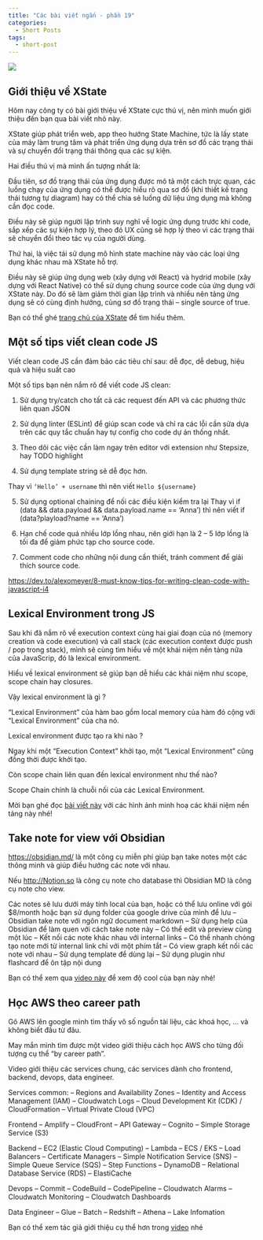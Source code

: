 ```yaml
---
title: "Các bài viết ngắn - phần 19"
categories:
  - Short Posts
tags:
  - short-post
---
```

![](assets/images/2022/11/2022-11-13-cac-bai-viet-ngan-phan-19-1.webp)

## Giới thiệu về XState
Hôm nay công ty có bài giới thiệu về XState cực thú vị, nên mình muốn giới thiệu đến bạn qua bài viết nhỏ này.

XState giúp phát triển web, app theo hướng State Machine, tức là lấy state của máy làm trung tâm và phát triển ứng dụng dựa trên sơ đồ các trạng thái và sự chuyển đổi trạng thái thông qua các sự kiện.

Hai điều thú vị mà mình ấn tượng nhất là:

Đầu tiên, sơ đồ trạng thái của ứng dụng được mô tả một cách trực quan, các luồng chạy của ứng dụng có thể được hiểu rõ qua sơ đồ (khi thiết kế trạng thái tương tự diagram) hay có thể chia sẻ luồng dữ liệu ứng dụng mà không cần đọc code.

Điều này sẽ giúp người lập trình suy nghĩ về logic ứng dụng trước khi code, sắp xếp các sự kiện hợp lý, theo đó UX cũng sẽ hợp lý theo vì các trạng thái sẽ chuyển đổi theo tác vụ của người dùng.

Thứ hai, là việc tái sử dụng mô hình state machine này vào các loại ứng dụng khác nhau mà XState hỗ trợ.

Điều này sẽ giúp ứng dụng web (xây dựng với React) và hydrid mobile (xây dựng với React Native) có thể sử dụng chung source code của ứng dụng với XState này. Do đó sẽ làm giảm thời gian lập trình và nhiều nên tảng ứng dụng sẽ có cùng định hướng, cùng sơ đồ trạng thái – single source of true.

Bạn có thể ghé [trang chủ của XState](https://xstate.js.org/) để tìm hiểu thêm.

## Một số tips viết clean code JS

Viết clean code JS cần đảm bảo các tiêu chí sau: dễ đọc, dễ debug, hiệu quả và hiệu suất cao

Một số tips bạn nên nắm rõ để viết code JS clean:

1. Sử dụng try/catch cho tất cả các request đến API và các phương thức liên quan JSON

2. Sử dụng linter (ESLint) để giúp scan code và chỉ ra các lỗi cần sửa dựa trên các quy tắc chuẩn hay tự config cho code dự án thống nhất.

3. Theo dõi các việc cần làm ngay trên editor với extension như Stepsize, hay TODO highlight

4. Sử dụng template string sẽ dễ đọc hơn.

Thay vì `‘Hello’ + username` thì nên viết `Hello ${username}`

5. Sử dụng optional chaining để nối các điều kiện kiểm tra lại
Thay vì if (data && data.payload && data.payload.name == ‘Anna’)
thì nên viết if (data?playload?name == ‘Anna’)

6. Hạn chế code quá nhiều lớp lồng nhau, nên giới hạn là 2 – 5 lớp lồng là tối đa để giảm phức tạp cho source code.

7. Comment code cho những nội dung cần thiết, tránh comment để giải thích source code.

https://dev.to/alexomeyer/8-must-know-tips-for-writing-clean-code-with-javascript-i4

## Lexical Environment trong JS
Sau khi đã nắm rõ về execution context cùng hai giai đoạn của nó (memory creation và code execution) và call stack (các execution context được push / pop trong stack), mình sẽ cùng tìm hiểu về một khái niệm nền tảng nữa của JavaScrip, đó là lexical environment.

Hiểu về lexical environment sẽ giúp bạn dễ hiểu các khái niệm như scope, scope chain hay closures.

Vậy lexical environment là gì ?

“Lexical Environment” của hàm bao gồm local memory của hàm đó cộng với “Lexical Environment” của cha nó.

Lexical environment được tạo ra khi nào ?

Ngay khi một “Execution Context” khởi tạo, một “Lexical Environment” cũng đồng thời được khởi tạo.

Còn scope chain liên quan đến lexical environment như thế nào?

Scope Chain chính là chuỗi nối của các Lexical Environment.

Mời bạn ghé đọc [bài viết này](https://beautyoncode.com/lexical-environment-trong-javascript/) với các hình ảnh minh hoạ các khái niệm nền tảng này nhé!


## Take note for view với Obsidian

https://obsidian.md/ là một công cụ miễn phí giúp bạn take notes một các thông minh và giúp điều hướng các note với nhau.

Nếu http://Notion.so là công cụ note cho database thì Obsidian MD là công cụ note cho view.

Các notes sẽ lưu dưới máy tính local của bạn, hoặc có thể lưu online với gói $8/month hoặc bạn sử dụng folder của google drive của mình để lưu
– Obsidian take note với ngôn ngữ document markdown
– Sử dụng help của Obsidian để làm quen với cách take note này
– Có thể edit và preview cùng một lúc
– Kết nối các note khác nhau với internal links
– Có thể nhanh chóng tạo note mới từ internal link chỉ với một phím tắt
– Có view graph kết nối các note với nhau
– Sử dụng template để dùng lại
– Sử dụng plugin như flashcard để ôn tập nội dung

Bạn có thể xem qua [video này](https://www.youtube.com/watch?v=jAPn6yqrDxQ) để xem độ cool của bạn này nhé!

## Học AWS theo career path
Gõ AWS lên google mình tìm thấy vô số nguồn tài liệu, các khoá học, … và không biết đầu từ đâu.

May mắn mình tìm được một video giới thiệu cách học AWS cho từng đối tượng cụ thể “by career path”.

Video giới thiệu các services chung, các services dành cho frontend, backend, devops, data engineer.

Services common:
– Regions and Availability Zones
– Identity and Access Management (IAM)
– Cloudwatch Logs
– Cloud Development Kit (CDK) / CloudFormation
– Virtual Private Cloud (VPC)

Frontend
– Amplify
– CloudFront
– API Gateway
– Cognito
– Simple Storage Service (S3)

Backend
– EC2 (Elastic Cloud Computing)
– Lambda
– ECS / EKS
– Load Balancers
– Certificate Managers
– Simple Notification Service (SNS)
– Simple Queue Service (SQS)
– Step Functions
– DynamoDB
– Relational Database Service (RDS)
– ElastiCache

Devops
– Commit
– CodeBuild
– CodePipeline
– Cloudwatch Alarms
– Cloudwatch Monitoring
– Cloudwatch Dashboards

Data Engineer
– Glue
– Batch
– Redshift
– Athena
– Lake Infomation

Bạn có thể xem tác giả giới thiệu cụ thể hơn trong [video](https://youtu.be/N8lcedBPmE8) nhé
